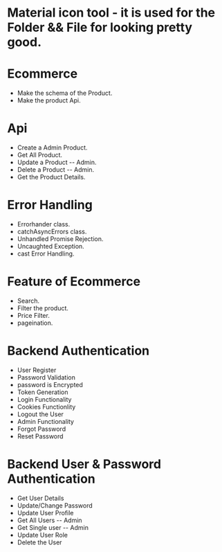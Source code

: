 # Material icon tool - it is used for the Folder && File for looking pretty good.

# Ecommerce
- Make the schema of the Product.
- Make the product Api.
  
# Api
   - Create a Admin Product.
   - Get All Product.
   - Update a Product -- Admin.
   - Delete a Product -- Admin.
   - Get the Product Details.
  
# Error Handling 
   - Errorhander class.
   - catchAsyncErrors class.
   - Unhandled Promise Rejection.
   - Uncaughted Exception.
   - cast Error Handling.
  
# Feature of Ecommerce
   - Search.
   - Filter the product.
   - Price Filter.
   - pageination.

# Backend Authentication 
   - User Register
   - Password Validation
   - password is Encrypted
   - Token Generation  
   - Login Functionality
   - Cookies Functionlity
   - Logout the User
   - Admin Functionality
   - Forgot Password
   - Reset Password
  
# Backend User & Password Authentication
   - Get User Details
   - Update/Change Password
   - Update User Profile
   - Get All Users -- Admin
   - Get Single user -- Admin
   - Update User Role
   - Delete the User
